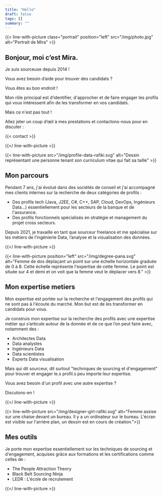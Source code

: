 ```yaml
---
title: "Hello"
draft: false
tags: []
summary: ""
---
```



{{< line-with-picture class="portrait" position="left" src="/img/photo.jpg" alt="Portrait de Mira" >}}

## Bonjour, moi c’est Mira.

Je suis sourceuse depuis 2014 !

Vous avez besoin d’aide pour trouver des candidats ?

Vous êtes au bon endroit !

Mon rôle principal est d’identifier, d'approcher et de faire engager les profils qui vous intéressent afin de les transformer en vos candidats.

Mais ce n'est pas tout !

Allez jeter un coup d’œil à mes prestations et contactons-nous pour en discuter :

{{< contact >}}

{{</ line-with-picture >}}


{{< line-with-picture src="/img/profile-data-rafiki.svg" alt="Dessin représentant une personne tenant son curriculum vitae qui fait sa taille" >}}

## Mon parcours

Pendant 7 ans, j'ai évolué dans des sociétés de conseil et j'ai accompagné mes clients internes sur la recherche de deux catégories de profils :
- Des profils tech (Java, J2EE, C#, C++, SAP, Cloud, DevOps, Ingénieurs Data...) essentiellement pour les secteurs de la banque et de l'assurance.
- Des profils fonctionnels spécialisés en stratégie et management du projet cross secteurs.

Depuis 2021, je travaille en tant que sourceur freelance et me spécialise sur les métiers de l’ingénierie Data, l’analyse et la visualisation des données.

{{</ line-with-picture >}}

{{< line-with-picture position="left" src="/img/degree-pana.svg" alt="Femme de dos déplaçant un point sur une échelle horizontale graduée de 0 à 8. Cette échelle représente l'expertise de cette femme. Le point est située sur 4 et demi et on voit que la femme veut le déplacer vers 8." >}}

## Mon expertise metiers

Mon expertise est portée sur la recherche et l'engagement des profils qui ne sont pas à l'écoute du marché. Mon but est de les transformer en candidats pour vous.

Je construis mon expertise sur la recherche des profils avec une expertise métier qui s’articule autour de la donnée et de ce que l’on peut faire avec, notamment des :
- Architectes Data
- Data analystes
- Ingénieurs Data
- Data scientistes
- Experts Data visualisation

Mais qui dit sourceur, dit surtout "techniques de sourcing et d'engagement" pour trouver et engager le.s profil.s peu importe leur expertise.

Vous avez besoin d'un profil avec une autre expertise ?

Discutons-en !

{{</ line-with-picture >}}

{{< line-with-picture src="/img/designer-girl-rafiki.svg" alt="Femme assise sur une chaise devant un bureau. Il y a un ordinateur sur le bureau. L'écran est visible sur l'arrière plan, un dessin est en cours de création.">}}

## Mes outils

Je porte mon expertise essentiellement sur les techniques de sourcing et d'engagement, acquises grâce aux formations et les certifications comme celles de :
- The People Attraction Theory
- Black Belt Sourcing Ninja
- LEDR : L'école de recrutement


{{</ line-with-picture >}}
